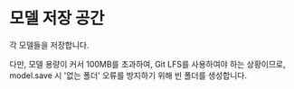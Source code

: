 # 모델 저장 공간

각 모델들을 저장합니다.

다만, 모델 용량이 커서 100MB를 초과하여, Git LFS를 사용하여야 하는 상황이므로, model.save 시 '없는 폴더' 오류를 방지하기 위해 빈 폴더를 생성합니다.
